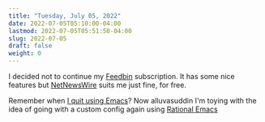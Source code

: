 ```yaml
---
title: "Tuesday, July 05, 2022"
date: 2022-07-05T05:10:00-04:00
lastmod: 2022-07-05T05:51:50-04:00
slug: 2022-07-05
draft: false
weight: 0
---
```


I decided not to continue my [Feedbin](https://feedbin.com/) subscription. It has some nice features but [NetNewsWire](https://netnewswire.com) suits me just fine, for free.

Remember when [I quit using Emacs](https://baty.net/2022/c-x-c-c/)? Now alluvasuddin I'm toying with the idea of going with a custom config again using [Rational Emacs](https://github.com/systemcrafters/rational-emacs)

[//]: # "Exported with love from a post written in Org mode"
[//]: # "- https://github.com/kaushalmodi/ox-hugo"
